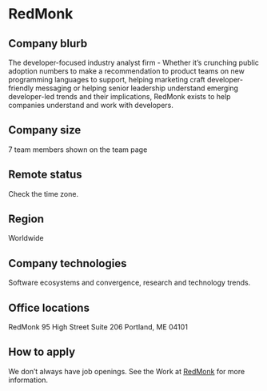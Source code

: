 # RedMonk

## Company blurb

The developer-focused industry analyst firm - Whether it’s crunching public adoption numbers to make a recommendation to product teams on new programming languages to support, helping marketing craft developer-friendly messaging or helping senior leadership understand emerging developer-led trends and their implications, RedMonk exists to help companies understand and work with developers.

## Company size
7 team members shown on the team page

## Remote status
Check the time zone.

## Region
Worldwide

## Company technologies
Software ecosystems and convergence, research and technology trends.

## Office locations
RedMonk
95 High Street
Suite 206
Portland, ME 04101

## How to apply
We don’t always have job openings. See the Work at [RedMonk](https://redmonk.com/about/) for more information.
